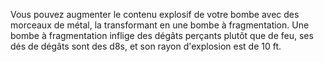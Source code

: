 Vous pouvez augmenter le contenu explosif de votre bombe avec des morceaux de métal, la transformant en une bombe à fragmentation. Une bombe à fragmentation inflige des dégâts perçants plutôt que de feu, ses dés de dégâts sont des d8s, et son rayon d'explosion est de 10 ft.
